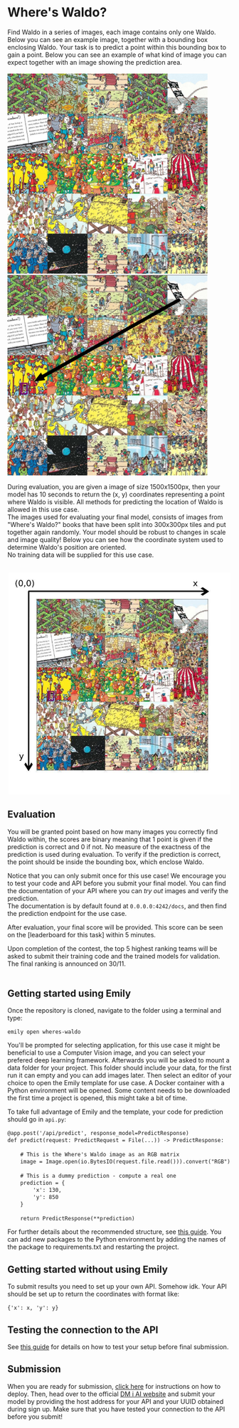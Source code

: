 # Where's Waldo?
Find Waldo in a series of images, each image contains only one Waldo. Below you can see an example image, together with a bounding box enclosing Waldo. Your task is to predict a point within this bounding box to gain a point. Below you can see an example of what kind of image you can expect together with an image showing the prediction area. <br> <br>
<img src="../images/waldo.jpg" width=450> <img src="../images/waldo_bbox_arrow.jpg" width=450>

During evaluation, you are given a image of size 1500x1500px, then your model has 10 seconds to return the (x, y) coordinates representing a point where Waldo is visible. All methods for predicting the location of Waldo is allowed in this use case. <br>
The images used for evaluating your final model, consists of images from "Where's Waldo?" books that have been split into 300x300px tiles and put together again randomly. Your model should be robust to changes in scale and image quality! Below you can see how the coordinate system used to determine Waldo's position are oriented. <br>
No training data will be supplied for this use case.
<br><br>

<p align="center">
  <img src="../images/coordinates.jpg" width=500>
</p>


## Evaluation
You will be granted point based on how many images you correctly find Waldo within, the scores are binary meaning that 1 point is given if the prediction is correct and 0 if not. No measure of the exactness of the prediction is used during evaluation. To verify if the prediction is correct, the point should be inside the bounding box, which enclose Waldo.

Notice that you can only submit once for this use case! We encourage you to test your code and API before you submit your final model. You can find the documentation of your API where you can _try out_ images and verify the prediction. <br>
The documentation is by default found at `0.0.0.0:4242/docs`, and then find the prediction endpoint for the use case. <br>

After evaluation, your final score will be provided. This score can be seen on the [leaderboard for this task] within 5 minutes.

Upon completion of the contest, the top 5 highest ranking teams will be asked to submit their training code and the trained models for validation. The final ranking is announced on 30/11. <br> <br>

## Getting started using Emily
Once the repository is cloned, navigate to the folder using a terminal and type:
```
emily open wheres-waldo
```
You'll be prompted for selecting application, for this use case it might be beneficial to use a Computer Vision image, and you can select your prefered deep learning framework. Afterwards you will be asked to mount a data folder for your project. This folder should include your data, for the first run it can empty and you can add images later.
Then select an editor of your choice to open the Emily template for use case.  A Docker container with a Python environment will be opened. Some content needs to be downloaded the first time a project is opened, this might take a bit of time.

To take full advantage of Emily and the template, your code for prediction should go in `api.py`:
```
@app.post('/api/predict', response_model=PredictResponse)
def predict(request: PredictRequest = File(...)) -> PredictResponse:

    # This is the Where's Waldo image as an RGB matrix
    image = Image.open(io.BytesIO(request.file.read())).convert("RGB")

    # This is a dummy prediction - compute a real one
    prediction = {
        'x': 130,
        'y': 850
    }

    return PredictResponse(**prediction)
```
For further details about the recommended structure, see <a href="https://dmiai.dk/guide/">this guide</a>.
You can add new packages to the Python environment by adding the names of the package to requirements.txt and restarting the project.

## Getting started without using Emily
To submit results you need to set up your own API. Somehow idk.
Your API should be set up to return the coordinates with format like:
```
{'x': x, 'y': y}
```

## Testing the connection to the API
See <a href="https://dmiai.dk/guide/">this guide</a> for details on how to test your setup before final submission.

## Submission
When you are ready for submission, <a href="https://dmiai.dk/guide/deploy">click here</a> for instructions on how to deploy. Then, head over to the official <a href="https://dmiai.dk/">DM i AI website</a> and submit your model by providing the host address for your API and your UUID obtained during sign up. Make sure that you have tested your connection to the API before you submit!
